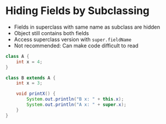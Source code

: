 # Hiding Fields by Subclassing

- Fields in superclass with same name as subclass are hidden
- Object still contains both fields
- Access superclass version with `super.fieldName`
- Not recommended: Can make code difficult to read

```java
class A {
    int x = 4;
}

class B extends A {
    int x = 3;

    void printX() {
        System.out.println("B x: " + this.x);
        System.out.println("A x: " + super.x);
    }
}
```
